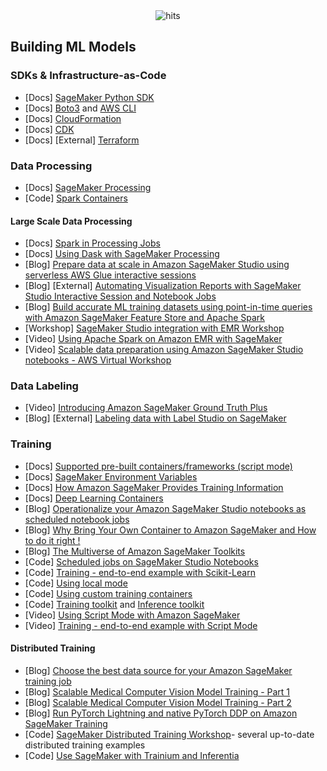 <div align="center">
  <img src="https://hits.seeyoufarm.com/api/count/incr/badge.svg?url=https%3A%2F%2Fgithub.com%2Faws-samples%2Fawesome-sagemaker%2Fblob%2Fmain%2Fbuilding_ml_models.md&count_bg=%23198ED5&title_bg=%23555555&icon=&icon_color=%23E7E7E7&title=hits&edge_flat=false" alt="hits">
</div>

## Building ML Models

### SDKs & Infrastructure-as-Code
- [Docs] [SageMaker Python SDK](https://sagemaker.readthedocs.io/en/stable/)
- [Docs] [Boto3](https://boto3.amazonaws.com/v1/documentation/api/latest/reference/services/sagemaker.html) and [AWS CLI](https://awscli.amazonaws.com/v2/documentation/api/latest/reference/sagemaker/index.html)
- [Docs] [CloudFormation](https://docs.aws.amazon.com/AWSCloudFormation/latest/UserGuide/AWS_SageMaker.html)
- [Docs] [CDK](https://docs.aws.amazon.com/cdk/api/v2/python/aws_cdk.aws_sagemaker.html)
- [Docs] [External] [Terraform](https://registry.terraform.io/providers/hashicorp/aws/latest/docs/resources/sagemaker_domain)

### Data Processing
- [Docs] [SageMaker Processing](https://sagemaker.readthedocs.io/en/stable/amazon_sagemaker_processing.html#amazon-sagemaker-processing)
- [Code] [Spark Containers](https://github.com/aws/sagemaker-spark-container/blob/master/available_images.md)

#### Large Scale Data Processing
- [Docs] [Spark in Processing Jobs](https://sagemaker.readthedocs.io/en/stable/amazon_sagemaker_processing.html#data-processing-with-spark)
- [Docs] [Using Dask with SageMaker Processing](https://sagemaker-examples.readthedocs.io/en/latest/sagemaker_processing/feature_transformation_with_sagemaker_processing_dask/feature_transformation_with_sagemaker_processing_dask.html)
- [Blog] [Prepare data at scale in Amazon SageMaker Studio using serverless AWS Glue interactive sessions](https://aws.amazon.com/blogs/machine-learning/prepare-data-at-scale-in-amazon-sagemaker-studio-using-serverless-aws-glue-interactive-sessions/)
- [Blog] [External] [Automating Visualization Reports with SageMaker Studio Interactive Session and Notebook Jobs](https://medium.com/@brn.pistone/streamlining-data-insights-automating-visualization-reports-with-sagemaker-studio-interactive-37d5d49480a3)
- [Blog] [Build accurate ML training datasets using point-in-time queries with Amazon SageMaker Feature Store and Apache Spark](https://aws.amazon.com/blogs/machine-learning/build-accurate-ml-training-datasets-using-point-in-time-queries-with-amazon-sagemaker-feature-store-and-apache-spark/)
- [Workshop] [SageMaker Studio integration with EMR Workshop](https://catalog.workshops.aws/sagemaker-studio-emr/en-US)
- [Video] [Using Apache Spark on Amazon EMR with SageMaker](https://www.youtube.com/watch?v=RxRENYQBxZU)
- [Video] [Scalable data preparation using Amazon SageMaker Studio notebooks - AWS Virtual Workshop](https://www.youtube.com/watch?v=UcRNNHuYsxE)

### Data Labeling
- [Video] [Introducing Amazon SageMaker Ground Truth Plus](https://www.youtube.com/watch?v=Y3Lo63yiqsU)
- [Blog] [External] [Labeling data with Label Studio on SageMaker](https://medium.com/geekculture/labeling-data-with-label-studio-on-sagemaker-e4b2d1b562f7)

### Training
- [Docs] [Supported pre-built containers/frameworks (script mode)](https://sagemaker.readthedocs.io/en/stable/frameworks/index.html)
- [Docs] [SageMaker Environment Variables](https://github.com/aws/sagemaker-training-toolkit/blob/master/ENVIRONMENT_VARIABLES.md)
- [Docs] [How Amazon SageMaker Provides Training Information](https://docs.aws.amazon.com/sagemaker/latest/dg/your-algorithms-training-algo-running-container.html)
- [Docs] [Deep Learning Containers](https://github.com/aws/deep-learning-containers/blob/master/available_images.md)
- [Blog] [Operationalize your Amazon SageMaker Studio notebooks as scheduled notebook jobs](https://aws.amazon.com/blogs/machine-learning/operationalize-your-amazon-sagemaker-studio-notebooks-as-scheduled-notebook-jobs/)
- [Blog] [Why Bring Your Own Container to Amazon SageMaker and How to do it right !](https://medium.com/@pandey.vikesh/why-bring-your-own-container-to-amazon-sagemaker-and-how-to-do-it-right-bc158fe41ed1)
- [Blog] [The Multiverse of Amazon SageMaker Toolkits](https://medium.com/@pandey.vikesh/the-multiverse-of-amazon-sagemaker-toolkits-7560c2b0f0b6)
- [Code] [Scheduled jobs on SageMaker Studio Notebooks](https://github.com/aws/amazon-sagemaker-examples/blob/main/sagemaker-notebook-jobs/studio-scheduling/scheduled-example.ipynb)
- [Code] [Training - end-to-end example with Scikit-Learn](https://github.com/aws/amazon-sagemaker-examples/blob/main/sagemaker-python-sdk/scikit_learn_randomforest/Sklearn_on_SageMaker_end2end.ipynb)
- [Code] [Using local mode](https://github.com/aws-samples/amazon-sagemaker-local-mode)
- [Code] [Using custom training containers](https://github.com/aws/amazon-sagemaker-examples/tree/main/advanced_functionality/custom-training-containers)
- [Code] [Training toolkit](https://github.com/aws/sagemaker-training-toolkit) and [Inference toolkit](https://github.com/aws/sagemaker-inference-toolkit)
- [Video] [Using Script Mode with Amazon SageMaker](https://www.youtube.com/watch?v=x94hpOmKtXM)
- [Video] [Training - end-to-end example with Script Mode](https://www.youtube.com/watch?v=x94hpOmKtXM)

#### Distributed Training 
- [Blog] [Choose the best data source for your Amazon SageMaker training job](https://aws.amazon.com/blogs/machine-learning/choose-the-best-data-source-for-your-amazon-sagemaker-training-job/)
- [Blog] [Scalable Medical Computer Vision Model Training - Part 1](https://aws.amazon.com/blogs/industries/scalable-medical-computer-vision-model-training-with-amazon-sagemaker-part-1/)
- [Blog] [Scalable Medical Computer Vision Model Training - Part 2](https://aws.amazon.com/blogs/industries/scalable-medical-computer-vision-model-training-with-amazon-sagemaker-part-2)
- [Blog] [Run PyTorch Lightning and native PyTorch DDP on Amazon SageMaker Training](https://aws.amazon.com/blogs/machine-learning/run-pytorch-lightning-and-native-pytorch-ddp-on-amazon-sagemaker-training-featuring-amazon-search/)
- [Code] [SageMaker Distributed Training Workshop](https://github.com/aws-samples/sagemaker-distributed-training-workshop/tree/main)- several up-to-date distributed training examples
- [Code] [Use SageMaker with Trainium and Inferentia](https://github.com/aws-samples/sagemaker-trainium-inferentia)


